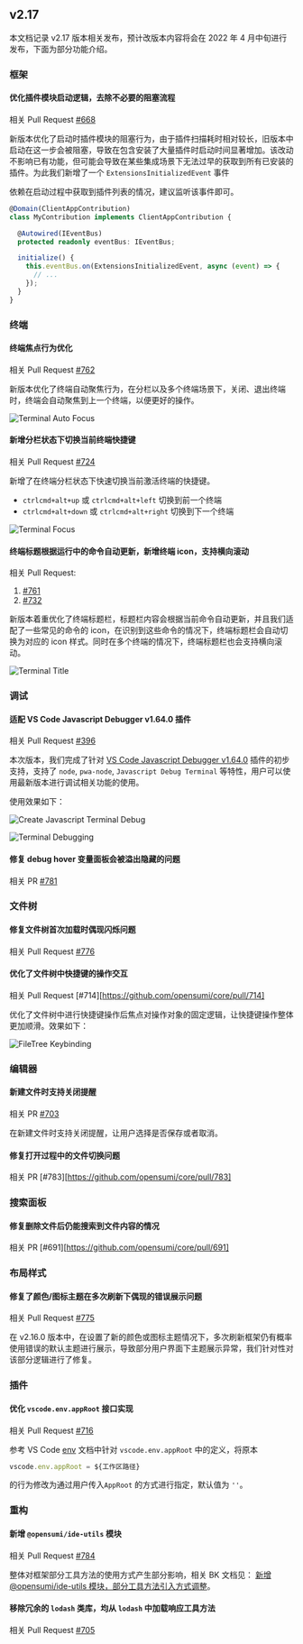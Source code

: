 ## v2.17

<!-- 本文档记录对应版本号下的部分修复及功能描述，格式可参考 `./template.md` -->

本文档记录 v2.17 版本相关发布，预计改版本内容将会在 2022 年 4 月中旬进行发布，下面为部分功能介绍。

### 框架
#### 优化插件模块启动逻辑，去除不必要的阻塞流程
相关 Pull Request [#668](https://github.com/opensumi/core/pull/668)

新版本优化了启动时插件模块的阻塞行为，由于插件扫描耗时相对较长，旧版本中启动在这一步会被阻塞，导致在包含安装了大量插件时启动时间显著增加。该改动不影响已有功能，但可能会导致在某些集成场景下无法过早的获取到所有已安装的插件。为此我们新增了一个 `ExtensionsInitializedEvent` 事件

依赖在启动过程中获取到插件列表的情况，建议监听该事件即可。

```typescript
@Domain(ClientAppContribution)
class MyContribution implements ClientAppContribution {

  @Autowired(IEventBus)
  protected readonly eventBus: IEventBus;

  initialize() {
    this.eventBus.on(ExtensionsInitializedEvent, async (event) => {
      // ...
    });
  }
}
```


### 终端

#### 终端焦点行为优化
相关 Pull Request [#762](https://github.com/opensumi/core/pull/762)

新版本优化了终端自动聚焦行为，在分栏以及多个终端场景下，关闭、退出终端时，终端会自动聚焦到上一个终端，以便更好的操作。

![Terminal Auto Focus](https://img.alicdn.com/imgextra/i3/O1CN01lKCxhY1ge4l4cvR5C_!!6000000004166-1-tps-600-277.gif)

#### 新增分栏状态下切换当前终端快捷键
相关 Pull Request [#724](https://github.com/opensumi/core/pull/724)

新增了在终端分栏状态下快速切换当前激活终端的快捷键。
- `ctrlcmd+alt+up` 或 `ctrlcmd+alt+left` 切换到前一个终端
- `ctrlcmd+alt+down` 或 `ctrlcmd+alt+right` 切换到下一个终端

![Terminal Focus](https://img.alicdn.com/imgextra/i3/O1CN01l9DkvZ209elnKaOds_!!6000000006807-1-tps-1200-300.gif)

#### 终端标题根据运行中的命令自动更新，新增终端 icon，支持横向滚动
相关 Pull Request:
1. [#761](https://github.com/opensumi/core/pull/761)
2. [#732](https://github.com/opensumi/core/pull/732)

新版本着重优化了终端标题栏，标题栏内容会根据当前命令自动更新，并且我们适配了一些常见的命令的 icon，在识别到这些命令的情况下，终端标题栏会自动切换为对应的 icon 样式。同时在多个终端的情况下，终端标题栏也会支持横向滚动。

![Terminal Title](https://img.alicdn.com/imgextra/i1/O1CN018zJHkx1KGn4gSTjpd_!!6000000001137-1-tps-800-331.gif)
### 调试

#### 适配 VS Code Javascript Debugger v1.64.0 插件

相关 Pull Request [#396](https://github.com/opensumi/core/pulls/396)

本次版本，我们完成了针对 [VS Code Javascript Debugger v1.64.0](https://marketplace.visualstudio.com/items?itemName=ms-vscode.js-debug) 插件的初步支持，支持了 `node`, `pwa-node`, `Javascript Debug Terminal` 等特性，用户可以使用最新版本进行调试相关功能的使用。

使用效果如下：

![Create Javascript Terminal Debug](https://img.alicdn.com/imgextra/i1/O1CN010UpKIi1lzD76tVaNR_!!6000000004889-1-tps-1310-786.gif)

![Terminal Debugging](https://img.alicdn.com/imgextra/i4/O1CN01j5PJcK1khWCKv9HA8_!!6000000004715-1-tps-1200-644.gif)

#### 修复 debug hover 变量面板会被溢出隐藏的问题

相关 PR [#781](https://github.com/opensumi/core/pulls/781)

### 文件树

#### 修复文件树首次加载时偶现闪烁问题

相关 Pull Request [#776](https://github.com/opensumi/core/pulls/776)

#### 优化了文件树中快捷键的操作交互

相关 Pull Request [#714][https://github.com/opensumi/core/pull/714]

优化了文件树中进行快捷键操作后焦点对操作对象的固定逻辑，让快捷键操作整体更加顺滑。效果如下：

![FileTree Keybinding](https://user-images.githubusercontent.com/9823838/159661558-f917849c-4b08-43ae-a5c8-725fc3d36d6f.gif)


### 编辑器

#### 新建文件时支持关闭提醒

相关 PR [#703](https://github.com/opensumi/core/pull/703)

在新建文件时支持关闭提醒，让用户选择是否保存或者取消。

#### 修复打开过程中的文件切换问题
相关 PR [#783][https://github.com/opensumi/core/pull/783]

### 搜索面板

#### 修复删除文件后仍能搜索到文件内容的情况

相关 PR [#691][https://github.com/opensumi/core/pull/691]

### 布局样式

#### 修复了颜色/图标主题在多次刷新下偶现的错误展示问题

相关 Pull Request [#775](https://github.com/opensumi/core/pull/775)

在 v2.16.0 版本中，在设置了新的颜色或图标主题情况下，多次刷新框架仍有概率使用错误的默认主题进行展示，导致部分用户界面下主题展示异常，我们针对性对该部分逻辑进行了修复。

### 插件

#### 优化 `vscode.env.appRoot` 接口实现

相关 Pull Request [#716](https://github.com/opensumi/core/pull/716)

参考 VS Code [env](https://code.visualstudio.com/api/references/vscode-api#env) 文档中针对 `vscode.env.appRoot` 中的定义，将原本

```ts
vscode.env.appRoot = ${工作区路径}
```

的行为修改为通过用户传入`AppRoot` 的方式进行指定，默认值为 `''`。

### 重构

#### 新增 `@opensumi/ide-utils` 模块

相关 Pull Request [#784](https://github.com/opensumi/core/pulls/784)

整体对框架部分工具方法的使用方式产生部分影响，相关 BK 文档见： [新增 @opensumi/ide-utils 模块，部分工具方法引入方式调整](https://github.com/opensumi/core/wiki/%E9%9B%86%E6%88%90%E6%8E%A5%E5%85%A5-Breaking-Changes#%E6%96%B0%E5%A2%9E-opensumiide-utils-%E6%A8%A1%E5%9D%97%E9%83%A8%E5%88%86%E5%B7%A5%E5%85%B7%E6%96%B9%E6%B3%95%E5%BC%95%E5%85%A5%E6%96%B9%E5%BC%8F%E8%B0%83%E6%95%B4)。

#### 移除冗余的 `lodash` 类库，均从 `lodash` 中加载响应工具方法

相关 Pull Request [#705](https://github.com/opensumi/core/pulls/705)
